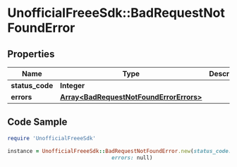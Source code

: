 # UnofficialFreeeSdk::BadRequestNotFoundError

## Properties

Name | Type | Description | Notes
------------ | ------------- | ------------- | -------------
**status_code** | **Integer** |  | [optional] 
**errors** | [**Array&lt;BadRequestNotFoundErrorErrors&gt;**](BadRequestNotFoundErrorErrors.md) |  | [optional] 

## Code Sample

```ruby
require 'UnofficialFreeeSdk'

instance = UnofficialFreeeSdk::BadRequestNotFoundError.new(status_code: 404,
                                 errors: null)
```


